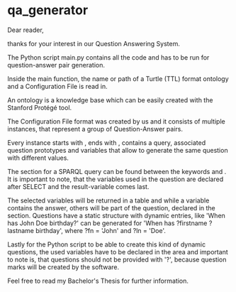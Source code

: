 # qa_generator

Dear reader,

thanks for your interest in our Question Answering System.

The Python script main.py contains all the code and has to be run for question-answer pair generation.

Inside the main function, the name or path of a Turtle (TTL) format ontology and a Configuration File is read in.

An ontology is a knowledge base which can be easily created with the Stanford Protégé tool.

The Configuration File format was created by us and it consists of multiple instances, that represent a group of Question-Answer pairs.

Every instance starts with <INSTANCE>, ends with </INSTANCE>, contains a query,  associated question prototypes
and variables that allow to generate the same question with different values.

The section for a SPARQL query can be found between the keywords <QUERY> and </QUERY>.
It is important to note, that the variables used in the question are declared after SELECT and the result-variable comes last.

The selected variables will be returned in a table and while a variable contains the answer,
others will be part of the question, declared in the <QUESTION> section.
Questions have a static structure with dynamic entries, like 'When has John Doe birthday?' can be generated for 'When has ?firstname ?lastname birthday',
where ?fn = 'John' and ?ln = 'Doe'.

Lastly for the Python script to be able to create this kind of dynamic questions,
the used variables have to be declared in the <VARIABLES> area and important to note is,
that questions should not be provided with '?', because question marks will be created by the software.

Feel free to read my Bachelor's Thesis for further information.
